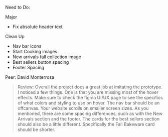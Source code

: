 Need to Do:

Major
- Fix absolute header text


Clean Up
- Nav bar icons
- Start Cooking images
- New arrivals fall collection image
- Best sellers button spacing
- Footer Spacing


Peer: David Monterrosa
>Review: Overall the project does a great job at imitating the prototype. I noticed a few things. One is that you are missing most of the hover effects. Make sure to check the figma UI/UX page to see the specifics of what colors and styling to use on hover. The nav bar should be an offcanvas. Your website scrolls on smaller screen sizes. As you mentioned, there are some spacing differences, such as with the New Arrivals section and the footer. The cards for the best sellers section should also be a little different. Specifically the Fall Bakeware card should be shorter. 